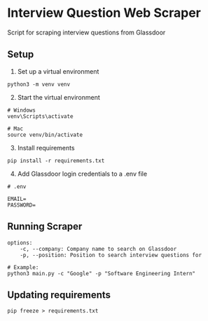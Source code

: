 # Interview Question Web Scraper

Script for scraping interview questions from Glassdoor

## Setup

1. Set up a virtual environment

```shell
python3 -m venv venv
```

2. Start the virtual environment

```shell
# Windows
venv\Scripts\activate

# Mac
source venv/bin/activate
```

3. Install requirements

```shell
pip install -r requirements.txt
```

4. Add Glassdoor login credentials to a .env file

```shell
# .env

EMAIL=
PASSWORD=
```

## Running Scraper

```shell
options:
    -c, --company: Company name to search on Glassdoor
    -p, --position: Position to search interview questions for

# Example:
python3 main.py -c "Google" -p "Software Engineering Intern"
```

## Updating requirements

```shell
pip freeze > requirements.txt
```
